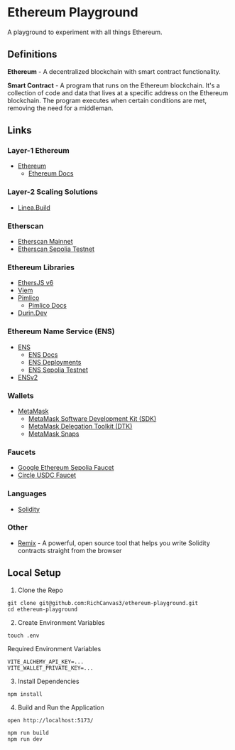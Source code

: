 # Ethereum Playground

A playground to experiment with all things Ethereum.

## Definitions

**Ethereum** - A decentralized blockchain with smart contract functionality.

**Smart Contract** - A program that runs on the Ethereum blockchain. It's a collection of code and data that lives at a specific address on the Ethereum blockchain. The program executes when certain conditions are met, removing the need for a middleman.

## Links

### Layer-1 Ethereum

- [Ethereum](https://ethereum.org/en/)
  - [Ethereum Docs](https://ethereum.org/en/developers/docs/)

### Layer-2 Scaling Solutions

- [Linea.Build](https://linea.build/)

### Etherscan

- [Etherscan Mainnet](https://etherscan.io/)
- [Etherscan Sepolia Testnet](https://sepolia.etherscan.io/)

### Ethereum Libraries

- [EthersJS v6](https://docs.ens.domains/learn/protocol/)
- [Viem](https://viem.sh/)
- [Pimlico](https://www.pimlico.io/)
  - [Pimlico Docs](https://docs.pimlico.io/)
- [Durin.Dev](https://durin.dev/)

### Ethereum Name Service (ENS)

- [ENS](https://app.ens.domains/)
  - [ENS Docs](https://docs.ens.domains/)
  - [ENS Deployments](https://docs.ens.domains/learn/deployments/)
  - [ENS Sepolia Testnet](https://sepolia.app.ens.domains/)
- [ENSv2](https://ens.domains/ensv2)

### Wallets

- [MetaMask](https://metamask.io/)
  - [MetaMask Software Development Kit (SDK)](https://metamask.io/developer/sdk)
  - [MetaMask Delegation Toolkit (DTK)](https://metamask.io/developer/delegation-toolkit)
  - [MetaMask Snaps](https://metamask.io/developer/snaps)

### Faucets

- [Google Ethereum Sepolia Faucet](https://cloud.google.com/application/web3/faucet/ethereum/sepolia)
- [Circle USDC Faucet](https://faucet.circle.com/)

### Languages

- [Solidity](https://soliditylang.org/)

### Other

- [Remix](https://remix-project.org/?lang=en) - A powerful, open source tool that helps you write Solidity contracts straight from the browser

## Local Setup

1. Clone the Repo

```
git clone git@github.com:RichCanvas3/ethereum-playground.git
cd ethereum-playground
```

2. Create Environment Variables

```
touch .env
```
Required Environment Variables

```
VITE_ALCHEMY_API_KEY=...
VITE_WALLET_PRIVATE_KEY=...
```

3. Install Dependencies

```
npm install
```

4. Build and Run the Application

```
open http://localhost:5173/

npm run build
npm run dev
```